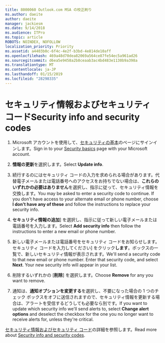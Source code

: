 ```yaml
---
title: 8000060 Outlook.com MSA の校正刷り
ms.author: daeite
author: daeite
manager: jackiesm
ms.date: 9/14/2018
ms.audience: ITPro
ms.topic: article
ROBOTS: NOINDEX, NOFOLLOW
localization_priority: Priority
ms.assetid: a4403b0c-6f4c-4e2f-b3bd-4e814de10aff
ms.openlocfilehash: 469a48d70dea82069a564ce87fe54ec5a961ad26
ms.sourcegitcommit: d6ea5e9458a2b8ceaab3ac4bd483e1130b9a398a
ms.translationtype: MT
ms.contentlocale: ja-JP
ms.lasthandoff: 01/15/2019
ms.locfileid: "28298335"
---
```

# <a name="security-info-and-security-codes"></a><span data-ttu-id="5ea0a-102">セキュリティ情報およびセキュリティ コード</span><span class="sxs-lookup"><span data-stu-id="5ea0a-102">Security info and security codes</span></span>

1. <span data-ttu-id="5ea0a-103">Microsoft アカウントを使用して、[セキュリティの基本](https://account.microsoft.com/security)のページにサインインします。</span><span class="sxs-lookup"><span data-stu-id="5ea0a-103">Sign in to your [Security basics](https://account.microsoft.com/security) page with your Microsoft account.</span></span> 
    
2. <span data-ttu-id="5ea0a-104">**情報の更新**を選択します。</span><span class="sxs-lookup"><span data-stu-id="5ea0a-104">Select **Update info**.</span></span> 
    
3. <span data-ttu-id="5ea0a-p101">続行するのにはセキュリティ コードの入力を求められる場合があります。代替電子メールまたは電話番号へのアクセスをお持ちでない場合は、**これらのいずれかの必要はありません**を選択し、指示に従って、セキュリティ情報を交換します。</span><span class="sxs-lookup"><span data-stu-id="5ea0a-p101">You may be asked to enter a security code to continue. If you don't have access to your alternate email or phone number, choose **I don't have any of these** and follow the instructions to replace your security info.</span></span> 
    
4. <span data-ttu-id="5ea0a-107">**セキュリティ情報の追加**] を選択し、指示に従って新しい電子メールまたは電話番号を入力します。</span><span class="sxs-lookup"><span data-stu-id="5ea0a-107">Select **Add security info** then follow the instructions to enter a new email or phone number.</span></span> 
    
5. <span data-ttu-id="5ea0a-p102">新しい電子メールまたは電話番号をセキュリティ コードをお知らせします。セキュリティ コードを入力してください] をクリック**します**。ボックスの一覧で、新しいセキュリティ情報が表示されます。</span><span class="sxs-lookup"><span data-stu-id="5ea0a-p102">We'll send a security code to that new email or phone number. Enter that security code, and select **Next**. Your new security info will appear in your list.</span></span> 
    
6. <span data-ttu-id="5ea0a-111">削除するいずれかの [**削除**] を選択します。</span><span class="sxs-lookup"><span data-stu-id="5ea0a-111">Choose **Remove** for any you want to remove.</span></span> 
    
7. <span data-ttu-id="5ea0a-112">通知は、**通知オプションを変更する**を選択し、不要になった場合の 1 つのチェック ボックスをオフに送信されますので、セキュリティ情報を更新する場合は、アラートを受信するどうしても必要なら別です。</span><span class="sxs-lookup"><span data-stu-id="5ea0a-112">If you want to update which security info we'll send alerts to, select **Change alert options** and deselect the checkbox for the one you no longer want to receive alerts for, unless they're critical.</span></span> 
    
<span data-ttu-id="5ea0a-113">[セキュリティ情報およびセキュリティ コード](https://support.microsoft.com/help/12428/)の詳細を参照します。</span><span class="sxs-lookup"><span data-stu-id="5ea0a-113">Read more about [Security info and security codes](https://support.microsoft.com/help/12428/).</span></span>
  

